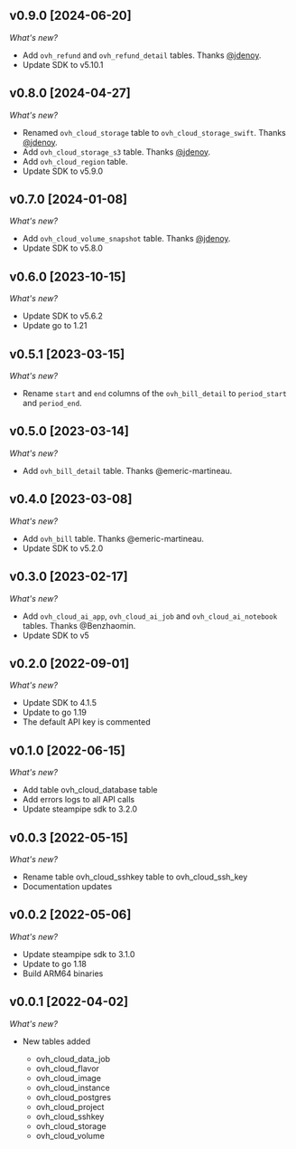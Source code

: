 ## v0.9.0 [2024-06-20]

_What's new?_

- Add `ovh_refund` and `ovh_refund_detail` tables. Thanks [@jdenoy](https://github.com/jdenoy).
- Update SDK to v5.10.1

## v0.8.0 [2024-04-27]

_What's new?_

- Renamed `ovh_cloud_storage` table to `ovh_cloud_storage_swift`. Thanks [@jdenoy](https://github.com/jdenoy).
- Add `ovh_cloud_storage_s3` table. Thanks [@jdenoy](https://github.com/jdenoy).
- Add `ovh_cloud_region` table.
- Update SDK to v5.9.0

## v0.7.0 [2024-01-08]

_What's new?_

- Add `ovh_cloud_volume_snapshot` table. Thanks [@jdenoy](https://github.com/jdenoy).
- Update SDK to v5.8.0

## v0.6.0 [2023-10-15]

_What's new?_

- Update SDK to v5.6.2
- Update go to 1.21

## v0.5.1 [2023-03-15]

_What's new?_

- Rename `start` and `end` columns of the `ovh_bill_detail` to `period_start` and `period_end`.

## v0.5.0 [2023-03-14]

_What's new?_

- Add `ovh_bill_detail` table. Thanks @emeric-martineau.

## v0.4.0 [2023-03-08]

_What's new?_

- Add `ovh_bill` table. Thanks @emeric-martineau.
- Update SDK to v5.2.0

## v0.3.0 [2023-02-17]

_What's new?_

- Add `ovh_cloud_ai_app`, `ovh_cloud_ai_job` and `ovh_cloud_ai_notebook` tables. Thanks @Benzhaomin.
- Update SDK to v5

## v0.2.0 [2022-09-01]

_What's new?_

- Update SDK to 4.1.5
- Update to go 1.19
- The default API key is commented

## v0.1.0 [2022-06-15]

_What's new?_

- Add table ovh_cloud_database table
- Add errors logs to all API calls
- Update steampipe sdk to 3.2.0

## v0.0.3 [2022-05-15]

_What's new?_

- Rename table ovh_cloud_sshkey table to ovh_cloud_ssh_key
- Documentation updates

## v0.0.2 [2022-05-06]

_What's new?_

- Update steampipe sdk to 3.1.0
- Update to go 1.18
- Build ARM64 binaries

## v0.0.1 [2022-04-02]

_What's new?_

- New tables added

  - ovh_cloud_data_job
  - ovh_cloud_flavor
  - ovh_cloud_image
  - ovh_cloud_instance
  - ovh_cloud_postgres
  - ovh_cloud_project
  - ovh_cloud_sshkey
  - ovh_cloud_storage
  - ovh_cloud_volume
